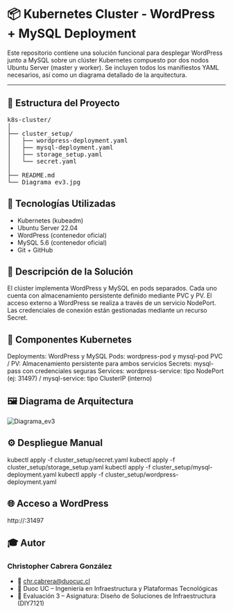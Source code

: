 # 📦 Kubernetes Cluster - WordPress + MySQL Deployment

Este repositorio contiene una solución funcional para desplegar WordPress junto a MySQL sobre un clúster Kubernetes compuesto por dos nodos Ubuntu Server (master y worker). Se incluyen todos los manifiestos YAML necesarios, así como un diagrama detallado de la arquitectura.

---

## 📁 Estructura del Proyecto
<pre>
k8s-cluster/
│
├── cluster_setup/
│   ├── wordpress-deployment.yaml
│   ├── mysql-deployment.yaml
│   ├── storage_setup.yaml
│   └── secret.yaml
│
├── README.md
└── Diagrama_ev3.jpg
</pre>

## 🚀 Tecnologías Utilizadas
- Kubernetes (kubeadm)
- Ubuntu Server 22.04
- WordPress (contenedor oficial)
- MySQL 5.6 (contenedor oficial)
- Git + GitHub

## 📌 Descripción de la Solución
El clúster implementa WordPress y MySQL en pods separados. Cada uno cuenta con almacenamiento persistente definido mediante PVC y PV. El acceso externo a WordPress se realiza a través de un servicio NodePort. Las credenciales de conexión están gestionadas mediante un recurso Secret.

## 🧩 Componentes Kubernetes
Deployments: WordPress y MySQL
Pods: wordpress-pod y mysql-pod
PVC / PV: Almacenamiento persistente para ambos servicios
Secrets: mysql-pass con credenciales seguras
Services: wordpress-service: tipo NodePort (ej: 31497) / mysql-service: tipo ClusterIP (interno)

## 🖼️ Diagrama de Arquitectura
![Diagrama_ev3](https://github.com/user-attachments/assets/38a08645-b877-481c-bdc5-304aaabfc278)

## ⚙️ Despliegue Manual
kubectl apply -f cluster_setup/secret.yaml
kubectl apply -f cluster_setup/storage_setup.yaml
kubectl apply -f cluster_setup/mysql-deployment.yaml
kubectl apply -f cluster_setup/wordpress-deployment.yaml

## 🌐 Acceso a WordPress
http://<IP del nodo>:31497

## 🎓 Autor
### Christopher Cabrera González
- 📧 chr.cabrera@duocuc.cl
- 📘 Duoc UC – Ingeniería en Infraestructura y Plataformas Tecnológicas
- 🧪 Evaluación 3 – Asignatura: Diseño de Soluciones de Infraestructura (DIY7121)
